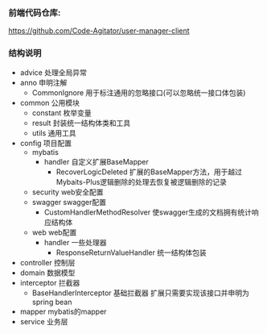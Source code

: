 ### 前端代码仓库:

https://github.com/Code-Agitator/user-manager-client

### 结构说明

* advice 处理全局异常
* anno 申明注解
    * CommonIgnore 用于标注通用的忽略接口(可以忽略统一接口体包装)
* common 公用模块
    * constant 枚举变量
    * result 封装统一结构体类和工具
    * utils 通用工具
* config 项目配置
    * mybatis
        * handler 自定义扩展BaseMapper
            * RecoverLogicDeleted 扩展的BaseMapper方法，用于越过Mybaits-Plus逻辑删除的处理去恢复被逻辑删除的记录
    * security web安全配置
    * swagger swagger配置
        * CustomHandlerMethodResolver 使swagger生成的文档拥有统计响应结构体
    * web web配置
        * handler 一些处理器
            * ResponseReturnValueHandler 统一结构体包装
* controller 控制层
* domain 数据模型
* interceptor 拦截器
    * BaseHandlerInterceptor 基础拦截器 扩展只需要实现该接口并申明为spring bean
* mapper mybatis的mapper
* service 业务层
